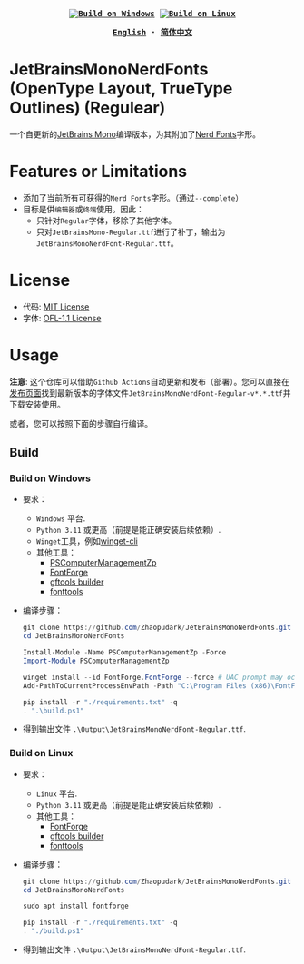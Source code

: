 

<div align="center">
<strong>
<samp>

[![Build on Windows](https://github.com/Zhaopudark/JetBrainsMonoNerdFonts/actions/workflows/build_on_windows.yaml/badge.svg)](https://github.com/Zhaopudark/JetBrainsMonoNerdFonts/actions)
[![Build on Linux](https://github.com/Zhaopudark/JetBrainsMonoNerdFonts/actions/workflows/build_on_linux.yaml/badge.svg)](https://github.com/Zhaopudark/JetBrainsMonoNerdFonts/actions)

[English](README.md) · [简体中文](README.ZH-CN.md)

</samp>
</strong>
</div>

# JetBrainsMonoNerdFonts (OpenType Layout, TrueType Outlines) (Regulear)

一个自更新的[JetBrains Mono](https://github.com/JetBrains/JetBrainsMono)编译版本，为其附加了[Nerd Fonts](https://github.com/ryanoasis/nerd-fonts)字形。

# Features or Limitations

- 添加了当前所有可获得的`Nerd Fonts`字形。（通过`--complete`）
- 目标是供`编辑器`或`终端`使用。因此：
  - 只针对`Regular`字体，移除了其他字体。
  - 只对`JetBrainsMono-Regular.ttf`进行了补丁，输出为`JetBrainsMonoNerdFont-Regular.ttf`。

# License

- 代码: [MIT License](https://github.com/ryanoasis/nerd-fonts/blob/master/LICENSE)
- 字体: [OFL-1.1 License](https://github.com/JetBrains/JetBrainsMono/blob/master/OFL.txt)

# Usage

**注意**: 这个仓库可以借助`Github Actions`自动更新和发布（部署）。您可以直接在[发布页面](https://github.com/Zhaopudark/JetBrainsMonoNerdFonts/releases)找到最新版本的字体文件`JetBrainsMonoNerdFont-Regular-v*.*.ttf`并下载安装使用。

或者，您可以按照下面的步骤自行编译。

## Build

### Build on Windows
- 要求：
    - `Windows` 平台.
    - `Python 3.11` 或更高（前提是能正确安装后续依赖）.
    - `Winget`工具，例如[winget-cli](https://github.com/microsoft/winget-cli)
    - 其他工具：
      - [PSComputerManagementZp](https://www.powershellgallery.com/packages/PSComputerManagementZp)
      - [FontForge](https://fontforge.org/en-US/downloads/)
      - [gftools builder](https://googlefonts.github.io/gf-guide/build.html)
      - [fonttools](https://fonttools.readthedocs.io/en/latest/)
      
- 编译步骤：
    
  ```powershell
  git clone https://github.com/Zhaopudark/JetBrainsMonoNerdFonts.git
  cd JetBrainsMonoNerdFonts
  
  Install-Module -Name PSComputerManagementZp -Force
  Import-Module PSComputerManagementZp
  
  winget install --id FontForge.FontForge --force # UAC prompt may occur
  Add-PathToCurrentProcessEnvPath -Path "C:\Program Files (x86)\FontForgeBuilds\bin"

  pip install -r "./requirements.txt" -q
  . ".\build.ps1"
  ```
- 得到输出文件 `.\Output\JetBrainsMonoNerdFont-Regular.ttf`.

### Build on Linux

- 要求：
  - `Linux` 平台.
  - `Python 3.11` 或更高（前提是能正确安装后续依赖）.
  - 其他工具：
    - [FontForge](https://fontforge.org/en-US/downloads/)
    - [gftools builder](https://googlefonts.github.io/gf-guide/build.html)
    - [fonttools](https://fonttools.readthedocs.io/en/latest/)

- 编译步骤：
  
  ```powershell
  git clone https://github.com/Zhaopudark/JetBrainsMonoNerdFonts.git
  cd JetBrainsMonoNerdFonts
  
  sudo apt install fontforge
  
  pip install -r "./requirements.txt" -q
  . "./build.ps1"
  ```
  
- 得到输出文件 `.\Output\JetBrainsMonoNerdFont-Regular.ttf`.

